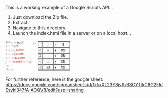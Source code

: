 This is a working example of a Google Scripts API... 
1. Just download the Zip file. 
2. Extract. 
3. Navigate to this directory. 
4. Launch the index.html file in a server or on a local host...

<img src="chrome console log.png" alt="chrome console log" style="height: 100px; width:100px;"/>

<img src="html table.png" alt="html table" style="height: 100px; width:100px;"/>


For further reference, here is the google sheet: https://docs.google.com/spreadsheets/d/1kkxXL23Y8jvfhBSCYTtkC6G2FldEsykl347fA-AQQV8/edit?usp=sharing
